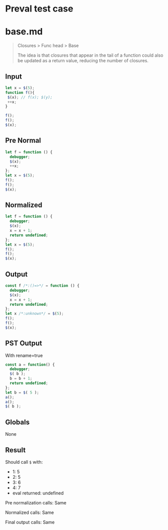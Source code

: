 # Preval test case

# base.md

> Closures > Func head > Base
>
> The idea is that closures that appear in the tail of a function could also be updated as a return value, reducing the number of closures.

## Input

`````js filename=intro
let x = $(5);
function f(){
 $(x); // f(x); $(y);
 ++x;
}

f();
f();
$(x);
`````

## Pre Normal


`````js filename=intro
let f = function () {
  debugger;
  $(x);
  ++x;
};
let x = $(5);
f();
f();
$(x);
`````

## Normalized


`````js filename=intro
let f = function () {
  debugger;
  $(x);
  x = x + 1;
  return undefined;
};
let x = $(5);
f();
f();
$(x);
`````

## Output


`````js filename=intro
const f /*:()=>*/ = function () {
  debugger;
  $(x);
  x = x + 1;
  return undefined;
};
let x /*:unknown*/ = $(5);
f();
f();
$(x);
`````

## PST Output

With rename=true

`````js filename=intro
const a = function() {
  debugger;
  $( b );
  b = b + 1;
  return undefined;
};
let b = $( 5 );
a();
a();
$( b );
`````

## Globals

None

## Result

Should call `$` with:
 - 1: 5
 - 2: 5
 - 3: 6
 - 4: 7
 - eval returned: undefined

Pre normalization calls: Same

Normalized calls: Same

Final output calls: Same
